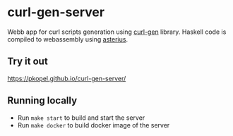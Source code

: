 # curl-gen-server

Webb app for curl scripts generation using [curl-gen](https://github.com/PKopel/curl-gen) library.
Haskell code is compiled to webassembly using [asterius](https://github.com/tweag/asterius).

## Try it out

<https://pkopel.github.io/curl-gen-server/>

## Running locally

* Run `make start` to build and start the server
* Run `make docker` to build docker image of the server
